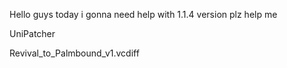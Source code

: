 Hello guys today i gonna need help with 
1.1.4 version plz help me











UniPatcher



Revival_to_Palmbound_v1.vcdiff
